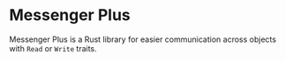 # Messenger Plus

Messenger Plus is a Rust library for easier communication across objects with `Read` or `Write` traits.